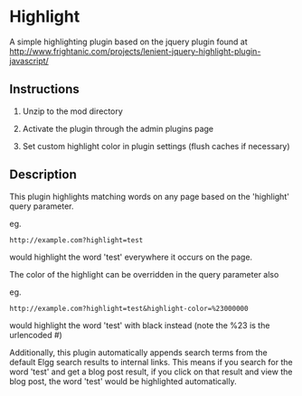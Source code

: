 # Highlight

A simple highlighting plugin based on the jquery plugin found at http://www.frightanic.com/projects/lenient-jquery-highlight-plugin-javascript/

## Instructions

1. Unzip to the mod directory

1. Activate the plugin through the admin plugins page

1. Set custom highlight color in plugin settings (flush caches if necessary)


## Description

This plugin highlights matching words on any page based on the 'highlight' query parameter.

eg.

```http://example.com?highlight=test```

would highlight the word 'test' everywhere it occurs on the page.

The color of the highlight can be overridden in the query parameter also

eg.

```http://example.com?highlight=test&highlight-color=%23000000```

would highlight the word 'test' with black instead (note the %23 is the urlencoded #)


Additionally, this plugin automatically appends search terms from the default Elgg search
results to internal links.  This means if you search for the word 'test' and get a blog post result,
if you click on that result and view the blog post, the word 'test' would be highlighted automatically.